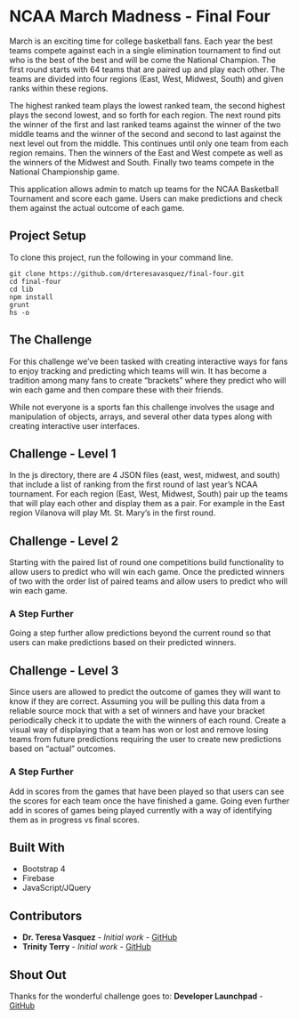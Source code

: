 # NCAA March Madness - Final Four

March is an exciting time for college basketball fans. Each year the best teams compete against each in a single elimination tournament to find out who is the best of the best and will be come the National Champion. The first round starts with 64 teams that are paired up and play each other. The teams are divided into four regions (East, West, Midwest, South) and given ranks within these regions.

The highest ranked team plays the lowest ranked team, the second highest plays the second lowest, and so forth for each region. The next round pits the winner of the first and last ranked teams against the winner of the two middle teams and the winner of the second and second to last against the next level out from the middle. This continues until only one team from each region remains. Then the winners of the East and West compete as well as the winners of the Midwest and South. Finally two teams compete in the National Championship game.

This application allows admin to match up teams for the NCAA Basketball Tournament and score each game. Users can make predictions and check them against the actual outcome of each game.

## Project Setup

To clone this project, run the following in your command line.
```
git clone https://github.com/drteresavasquez/final-four.git
cd final-four
cd lib
npm install
grunt
hs -o
```

## The Challenge

For this challenge we’ve been tasked with creating interactive ways for fans to enjoy tracking and predicting which teams will win. It has become a tradition among many fans to create “brackets” where they predict who will win each game and then compare these with their friends.

While not everyone is a sports fan this challenge involves the usage and manipulation of objects, arrays, and several other data types along with creating interactive user interfaces.

## Challenge - Level 1

In the js directory, there are 4 JSON files (east, west, midwest, and south) that include a list of ranking from the first round of last year’s NCAA tournament. For each region (East, West, Midwest, South) pair up the teams that will play each other and display them as a pair. For example in the East region Vilanova will play Mt. St. Mary’s in the first round.

## Challenge - Level 2

Starting with the paired list of round one competitions build functionality to allow users to predict who will win each game. Once the predicted winners of two with the order list of paired teams and allow users to predict who will win each game.

### A Step Further

Going a step further allow predictions beyond the current round so that users can make predictions based on their predicted winners.

## Challenge - Level 3

Since users are allowed to predict the outcome of games they will want to know if they are correct. Assuming you will be pulling this data from a reliable source mock that with a set of winners and have your bracket periodically check it to update the with the winners of each round. Create a visual way of displaying that a team has won or lost and remove losing teams from future predictions requiring the user to create new predictions based on “actual” outcomes.

### A Step Further

Add in scores from the games that have been played so that users can see the scores for each team once the have finished a game. Going even further add in scores of games being played currently with a way of identifying them as in progress vs final scores.

## Built With

* Bootstrap 4
* Firebase
* JavaScript/JQuery

## Contributors

* **Dr. Teresa Vasquez** - *Initial work* - [GitHub](https://github.com/drteresavasquez)
* **Trinity Terry** - *Initial work* - [GitHub](https://github.com/TrinityTerry)

## Shout Out

Thanks for the wonderful challenge goes to:
**Developer Launchpad** - [GitHub](https://github.com/CompleteDeveloper/)
